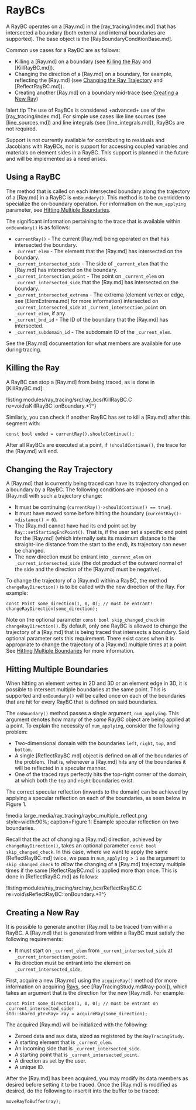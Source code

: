 # RayBCs

A RayBC operates on a [Ray.md] in the [ray_tracing/index.md] that has intersected a boundary (both external and internal boundaries are supported). The base object is the [RayBoundaryConditionBase.md].

Common use cases for a RayBC are as follows:

- Killing a [Ray.md] on a boundary (see [Killing the Ray](#killing-the-ray) and [KillRayBC.md]).
- Changing the direction of a [Ray.md] on a boundary, for example, reflecting the [Ray.md] (see [Changing the Ray Trajectory](#changing-the-ray-trajectory) and [ReflectRayBC.md]).
- Creating another [Ray.md] on a boundary mid-trace (see [Creating a New Ray](#creating-a-new-ray))

!alert tip
The use of RayBCs is considered +advanced+ use of the [ray_tracing/index.md]. For simple use cases like line sources (see [line_sources.md]) and line integrals (see [line_integrals.md]), RayBCs are not required.

Support is not currently available for contributing to residuals and Jacobians with RayBCs, nor is support for accessing coupled variables and materials on element sides in a RayBC. This support is planned in the future and will be implemented as a need arises.

## Using a RayBC

The method that is called on each intersected boundary along the trajectory of a [Ray.md] in a RayBC is `onBoundary()`. This method is to be overridden to specialize the on-boundary operation. For information on the `num_applying` parameter, see [Hitting Multiple Boundaries](#hitting-multiple-boundaries).

The significant information pertaining to the trace that is available within `onBoundary()` is as follows:

- `currentRay()` - The current [Ray.md] being operated on that has intersected the boundary.
- `_current_elem` - The element that the [Ray.md] has intersected on the boundary.
- `_current_intersected_side` - The side of `_current_elem` that the [Ray.md] has intersected on the boundary.
- `_current_intersection_point` - The point on `_current_elem` on `_current_intersected_side` that the [Ray.md] has intersected on the boundary.
- `_current_intersected_extrema` - The extrema (element vertex or edge, see [ElemExtrema.md] for more information) intersected on `_current_intersected_side` at `_current_intersection_point` on `_current_elem`, if any.
- `_current_bnd_id` - The ID of the boundary that the [Ray.md] has intersected.
- `_current_subdomain_id` - The subdomain ID of the `_current_elem`.

See the [Ray.md] documentation for what members are available for use during tracing.

## Killing the Ray

A RayBC can stop a [Ray.md] from being traced, as is done in [KillRayBC.md]:

!listing modules/ray_tracing/src/ray_bcs/KillRayBC.C re=void\sKillRayBC::onBoundary.*?^}

Similarly, you can check if another RayBC has set to kill a [Ray.md] after this segment with:

```
const bool ended = currentRay().shouldContinue();
```

After all RayBCs are executed at a point, if `!shouldContinue()`, the trace for the [Ray.md] will end.

## Changing the Ray Trajectory

A [Ray.md] that is currently being traced can have its trajectory changed on a boundary by a RayBC. The following conditions are imposed on a [Ray.md] with such a trajectory change:

- It must be continuing (`currentRay()->shouldContinue() == true`).
- It must have moved some before hitting the boundary (`currentRay()->distance() > 0`).
- The [Ray.md] cannot have had its end point set by `Ray::setStartingEndPoint()`. That is, if the user set a specific end point for the [Ray.md] (which internally sets its maximum distance to the straight-line distance from the start to the end), its trajectory can never be changed.
- The new direction must be entrant into `_current_elem` on `_current_intersected_side` (the dot product of the outward normal of the side and the direction of the [Ray.md] must be negative).

To change the trajectory of a [Ray.md] within a RayBC, the method `changeRayDirection()` is to be called with the new direction of the Ray. For example:

```
const Point some_direction(1, 0, 0); // must be entrant!
changeRayDirection(some_direction);
```

Note on the optional parameter `const bool skip_changed_check` in `changeRayDirection()`. By default, only one RayBC is allowed to change the trajectory of a [Ray.md] that is being traced that intersects a boundary. Said optional parameter sets this requirement. There exist cases when it is appropriate to change the trajectory of a [Ray.md] multiple times at a point. See [Hitting Multiple Boundaries](#hitting-multiple-boundaries) for more information.

## Hitting Multiple Boundaries

When hitting an element vertex in 2D and 3D or an element edge in 3D, it is possible to intersect multiple boundaries at the same point. This is supported and `onBoundary()` will be called once on each of the boundaries that are hit for every RayBC that is defined on said boundaries.

The `onBoundary()` method passes a single argument, `num_applying`. This argument denotes how many of the *same* RayBC object are being applied at a point. To explain the necessity of `num_applying`, consider the following problem:

- Two-dimensional domain with the boundaries `left`, `right`, `top`, and `bottom`.
- A single [ReflectRayBC.md] object is defined on all of the boundaries of the problem. That is, whenever a [Ray.md] hits any of the boundaries it will be reflected in a specular manner.
- One of the traced rays perfectly hits the top-right corner of the domain, at which both the `top` and `right` boundaries exist.

The correct specular reflection (inwards to the domain) can be achieved by applying a specular reflection on each of the boundaries, as seen below in Figure 1.

!media large_media/ray_tracing/raybc_multiple_reflect.png style=width:90%; caption=Figure 1: Example specular reflection on two boundaries.

 Recall that the act of changing a [Ray.md] direction, achieved by `changeRayDirection()`, takes an optional parameter `const bool skip_changed_check`. In this case, where we want to apply the same [ReflectRayBC.md] twice, we pass in `num_applying > 1` as the argument to `skip_changed_check` to *allow* the changing of a [Ray.md] trajectory multiple times if the same [ReflectRayBC.md] is applied more than once. This is done in [ReflectRayBC.md] as follows:

!listing modules/ray_tracing/src/ray_bcs/ReflectRayBC.C re=void\sReflectRayBC::onBoundary.*?^}

## Creating a New Ray

It is possible to generate another [Ray.md] to be traced from within a RayBC. A [Ray.md] that is generated from within a RayBC must satisfy the following requirements:

- It must start on `_current_elem` from `_current_intersected_side` at `_current_intersection_point`.
- Its direction must be entrant into the element on `_current_intersected_side`.

First, acquire a new [Ray.md] using the `acquireRay()` method (for more information on acquiring [Rays](Ray.md), see [RayTracingStudy.md#ray-pool]), which takes an argument that is the direction for the new [Ray.md]. For example:

```
const Point some_direction(1, 0, 0); // must be entrant on _current_intersected_side!
std::shared_ptr<Ray> ray = acquireRay(some_direction);
```

The acquired [Ray.md] will be initialized with the following:

- Zeroed data and aux data, sized as registered by the `RayTracingStudy`.
- A starting element that is `_current_elem`.
- An incoming side that is `_current_intersected_side`.
- A starting point that is `_current_intersected_point`.
- A direction as set by the user.
- A unique ID.

After the [Ray.md] has been acquired, you may modify its data members as desired before setting it to be traced. Once the [Ray.md] is modified as desired, do the following to insert it into the buffer to be traced:

```
moveRayToBuffer(ray);
```

